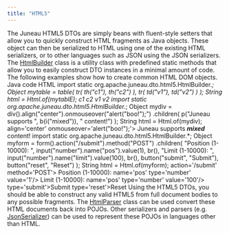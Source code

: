```yaml
---
title: "HTML5"
---
```


The Juneau HTML5 DTOs are simply beans with fluent-style setters that allow you to quickly construct HTML fragments as Java objects.
These object can then be serialized to HTML using one of the existing HTML serializers, or to other languages such as JSON using the JSON serializers.
The [HtmlBuilder]({{API_DOCS}}/org/apache/juneau/dto/html5/HtmlBuilder.html) class is a utility class with predefined static methods that allow you to easily construct DTO instances in a minimal amount of code.
The following examples show how to create common HTML DOM objects.
Java code HTML import static org.apache.juneau.dto.html5.HtmlBuilder.*; Object mytable = table( tr( th("c1"), th("c2") ), tr( td("v1"), td("v2") ) ); String html = Html.of(mytablE); c1 c2 v1 v2 import static org.apache.juneau.dto.html5.HtmlBuilder.*; Object mydiv = div().align("center").onmouseover("alert(\"boo!\");") .children( p("Juneau supports ", b(i("mixed")), " content!") ); String html = Html.of(mydiv); align='center' onmouseover='alert("boo!");'> Juneau supports ***mixed*** content!
import static org.apache.juneau.dto.html5.HtmlBuilder.*; Object myform = form().action("/submit").method("POST") .children( "Position (1-10000): ", input("number").name("pos").value(1), br(), "Limit (1-10000): ", input("number").name("limit").value(100), br(), button("submit", "Submit"), button("reset", "Reset") ); String html = Html.of(myform); action='/submit' method='POST'> Position (1-10000): name='pos' type='number' value='1'/> Limit (1-10000): name='pos' type='number' value='100'/> type='submit'>Submit type='reset'>Reset Using the HTML5 DTOs, you should be able to construct any valid HTML5 from full document bodies to any possible fragments.
The [HtmlParser]({{API_DOCS}}/org/apache/juneau/html/HtmlParser.html) class can be used convert these HTML documents back into POJOs.
Other serializers and parsers (e.g.
[JsonSerializer]({{API_DOCS}}/org/apache/juneau/json/JsonSerializer.html)) can be used to represent these POJOs in languages other than HTML.
